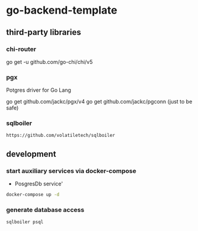 # go-backend-template

## third-party libraries

### chi-router
go get -u github.com/go-chi/chi/v5

### pgx
Potgres driver for Go Lang

go get github.com/jackc/pgx/v4
go get github.com/jackc/pgconn (just to be safe)


### sqlboiler

```bash
https://github.com/volatiletech/sqlboiler
```


## development

### start auxiliary services via docker-compose

- PosgresDb service'


```bash
docker-compose up -d
```


### generate database access

```bash
sqlboiler psql
```
